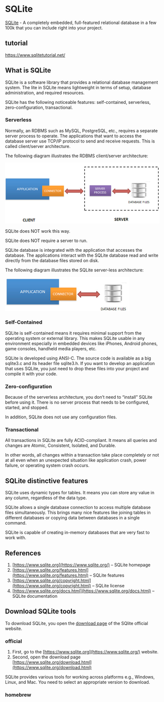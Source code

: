 # SQLite

[SQLite](http://www.sqlite.org/) - A completely embedded, full-featured relational database in a few 100k that you can
include right into your project.

## tutorial

https://www.sqlitetutorial.net/

## What is SQLite

SQLite is a software library that provides a relational database management system. The lite in SQLite means lightweight
in terms of setup, database administration, and required resources.

SQLite has the following noticeable features: self-contained, serverless, zero-configuration, transactional.

### Serverless

Normally, an RDBMS such as MySQL, PostgreSQL, etc., requires a separate server process to operate. The applications that
want to access the database server use TCP/IP protocol to send and receive requests. This is called client/server
architecture.

The following diagram illustrates the RDBMS client/server architecture:

![](.README_images/ac1086b0.png)

SQLite does NOT work this way.

SQLite does NOT require a server to run.

SQLite database is integrated with the application that accesses the database. The applications interact with the SQLite
database read and write directly from the database files stored on disk.

The following diagram illustrates the SQLite server-less architecture:

![](.README_images/f578185b.png)

### Self-Contained

SQLite is self-contained means it requires minimal support from the operating system or external library. This makes
SQLite usable in any environment especially in embedded devices like iPhones, Android phones, game consoles, handheld
media players, etc.

SQLite is developed using ANSI-C. The source code is available as a big sqlite3.c and its header file sqlite3.h. If you
want to develop an application that uses SQLite, you just need to drop these files into your project and compile it with
your code.

### Zero-configuration

Because of the serverless architecture, you don’t need to “install” SQLite before using it. There is no server process
that needs to be configured, started, and stopped.

In addition, SQLite does not use any configuration files.

### Transactional

All transactions in SQLite are fully ACID-compliant. It means all queries and changes are Atomic, Consistent, Isolated,
and Durable.

In other words, all changes within a transaction take place completely or not at all even when an unexpected situation
like application crash, power failure, or operating system crash occurs.

## SQLite distinctive features

SQLite uses dynamic types for tables. It means you can store any value in any column, regardless of the data type.

SQLite allows a single database connection to access multiple database files simultaneously. This brings many nice
features like joining tables in different databases or copying data between databases in a single command.

SQLite is capable of creating in-memory databases that are very fast to work with.

## References

1. [https://www.sqlite.org](https://www.sqlite.org/) – SQLite homepage
2. [https://www.sqlite.org/features.html](https://www.sqlite.org/features.html) – SQLite features
3. [https://www.sqlite.org/copyright.html](https://www.sqlite.org/copyright.html) – SQLite license
4. [https://www.sqlite.org/docs.html](https://www.sqlite.org/docs.html) – SQLite documentation

## Download SQLite tools

To download SQLite, you open the [download page](https://www.sqlite.org/download.html) of the SQlite official website.

### official
1. First, go to the [https://www.sqlite.org](https://www.sqlite.org/) website.
2. Second, open the download page [https://www.sqlite.org/download.html](https://www.sqlite.org/download.html)

SQLite provides various tools for working across platforms e.g., Windows, Linux, and Mac. You need to select an
appropriate version to download.

### homebrew


